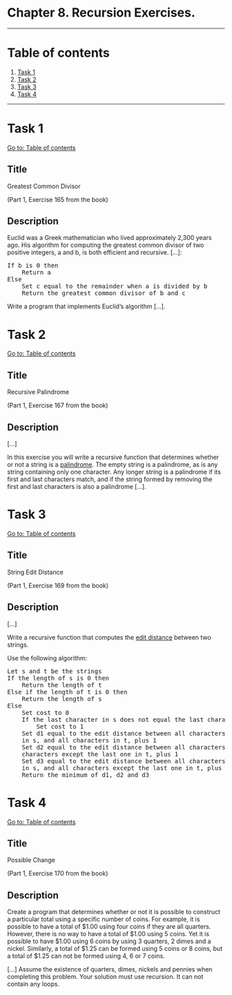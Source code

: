 # Chapter 8. Recursion Exercises.

---

# Table of contents

1. [Task 1](#task-1)
2. [Task 2](#task-2)
3. [Task 3](#task-3)
4. [Task 4](#task-4)

---

# Task 1

[Go to: Table of contents](#table-of-contents)

## Title

Greatest Common Divisor

(Part 1, Exercise 165 from the book)

## Description

Euclid was a Greek mathematician who lived approximately 2,300 years ago. His algorithm for computing the greatest common divisor of two positive integers, a and b, is both efficient and recursive. [...]:

<pre>
If b is 0 then
	Return a
Else
	Set c equal to the remainder when a is divided by b
	Return the greatest common divisor of b and c
</pre>

Write a program that implements Euclid’s algorithm [...].

# Task 2

[Go to: Table of contents](#table-of-contents)

## Title

Recursive Palindrome

(Part 1, Exercise 167 from the book)

## Description

[...]

In this exercise you will write a recursive function that determines whether or not a string is a [palindrome](https://en.wikipedia.org/wiki/Palindrome). The empty string is a palindrome, as is any string containing only one character. Any longer string is a palindrome if its first and last characters match, and if the string formed by removing the first and last characters is also a palindrome [...].

# Task 3

[Go to: Table of contents](#table-of-contents)

## Title

String Edit Distance

(Part 1, Exercise 169 from the book)

## Description

[...]

Write a recursive function that computes the [edit distance](https://en.wikipedia.org/wiki/Levenshtein_distance) between two strings.

Use the following algorithm:

<pre>
Let s and t be the strings
If the length of s is 0 then
	Return the length of t
Else if the length of t is 0 then
	Return the length of s
Else
	Set cost to 0
	If the last character in s does not equal the last character in t then
		Set cost to 1
	Set d1 equal to the edit distance between all characters except the last one
	in s, and all characters in t, plus 1
	Set d2 equal to the edit distance between all characters in s, and all
	characters except the last one in t, plus 1
	Set d3 equal to the edit distance between all characters except the last one
	in s, and all characters except the last one in t, plus cost
	Return the minimum of d1, d2 and d3
</pre>

# Task 4

[Go to: Table of contents](#table-of-contents)

## Title

Possible Change

(Part 1, Exercise 170 from the book)

## Description

Create a program that determines whether or not it is possible to construct a particular total using a specific number of coins. For example, it is possible to have a total of $1.00 using four coins if they are all quarters. However, there is no way to have a total of $1.00 using 5 coins. Yet it is possible to have $1.00 using 6 coins by using 3 quarters, 2 dimes and a nickel. Similarly, a total of $1.25 can be formed using 5 coins or 8 coins, but a total of $1.25 can not be formed using 4, 6 or 7 coins.

[...] Assume the existence of quarters, dimes, nickels and pennies when completing this problem. Your solution must use recursion. It can not contain any loops.
